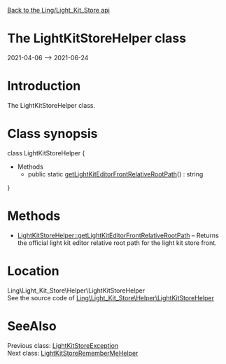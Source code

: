 [Back to the Ling/Light_Kit_Store api](https://github.com/lingtalfi/Light_Kit_Store/blob/master/doc/api/Ling/Light_Kit_Store.md)



The LightKitStoreHelper class
================
2021-04-06 --> 2021-06-24






Introduction
============

The LightKitStoreHelper class.



Class synopsis
==============


class <span class="pl-k">LightKitStoreHelper</span>  {

- Methods
    - public static [getLightKitEditorFrontRelativeRootPath](https://github.com/lingtalfi/Light_Kit_Store/blob/master/doc/api/Ling/Light_Kit_Store/Helper/LightKitStoreHelper/getLightKitEditorFrontRelativeRootPath.md)() : string

}






Methods
==============

- [LightKitStoreHelper::getLightKitEditorFrontRelativeRootPath](https://github.com/lingtalfi/Light_Kit_Store/blob/master/doc/api/Ling/Light_Kit_Store/Helper/LightKitStoreHelper/getLightKitEditorFrontRelativeRootPath.md) &ndash; Returns the official light kit editor relative root path for the light kit store front.





Location
=============
Ling\Light_Kit_Store\Helper\LightKitStoreHelper<br>
See the source code of [Ling\Light_Kit_Store\Helper\LightKitStoreHelper](https://github.com/lingtalfi/Light_Kit_Store/blob/master/Helper/LightKitStoreHelper.php)



SeeAlso
==============
Previous class: [LightKitStoreException](https://github.com/lingtalfi/Light_Kit_Store/blob/master/doc/api/Ling/Light_Kit_Store/Exception/LightKitStoreException.md)<br>Next class: [LightKitStoreRememberMeHelper](https://github.com/lingtalfi/Light_Kit_Store/blob/master/doc/api/Ling/Light_Kit_Store/Helper/LightKitStoreRememberMeHelper.md)<br>
